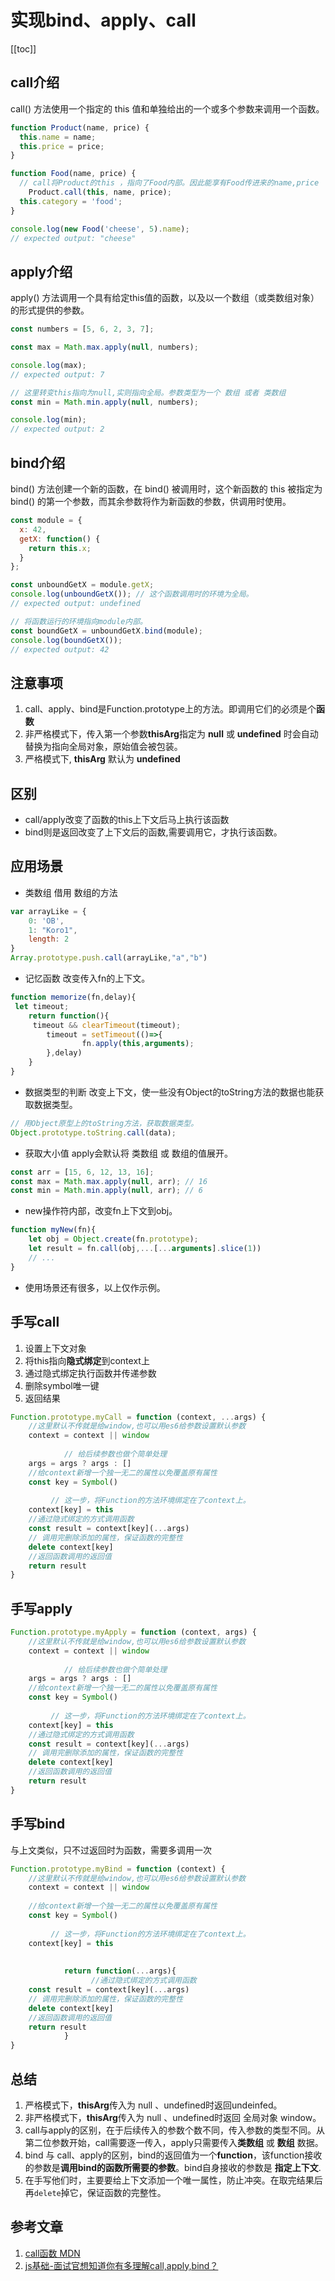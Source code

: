 
# 实现bind、apply、call
[[toc]]

## call介绍
call() 方法使用一个指定的 this 值和单独给出的一个或多个参数来调用一个函数。
```js
function Product(name, price) {
  this.name = name;
  this.price = price;
}

function Food(name, price) {
  // call将Product的this ，指向了Food内部。因此能享有Food传进来的name,price
	Product.call(this, name, price);
  this.category = 'food';
}

console.log(new Food('cheese', 5).name);
// expected output: "cheese"
```



## apply介绍
apply() 方法调用一个具有给定this值的函数，以及以一个数组（或类数组对象）的形式提供的参数。
```js
const numbers = [5, 6, 2, 3, 7];

const max = Math.max.apply(null, numbers);

console.log(max);
// expected output: 7

// 这里转变this指向为null,实则指向全局。参数类型为一个 数组 或者 类数组
const min = Math.min.apply(null, numbers);

console.log(min);
// expected output: 2
```

## bind介绍
bind() 方法创建一个新的函数，在 bind() 被调用时，这个新函数的 this 被指定为 bind() 的第一个参数，而其余参数将作为新函数的参数，供调用时使用。

```js
const module = {
  x: 42,
  getX: function() {
    return this.x;
  }
};

const unboundGetX = module.getX;
console.log(unboundGetX()); // 这个函数调用时的环境为全局。
// expected output: undefined

// 将函数运行的环境指向module内部。
const boundGetX = unboundGetX.bind(module);
console.log(boundGetX());
// expected output: 42

```

## 注意事项
1. call、apply、bind是Function.prototype上的方法。即调用它们的必须是个**函数**
2. 非严格模式下，传入第一个参数**thisArg**指定为 **null** 或 **undefined** 时会自动替换为指向全局对象，原始值会被包装。
3. 严格模式下, **thisArg** 默认为 **undefined**

## 区别
- call/apply改变了函数的this上下文后马上执行该函数
- bind则是返回改变了上下文后的函数,需要调用它，才执行该函数。

## 应用场景
- 类数组 借用 数组的方法
```js
var arrayLike = {
	0: 'OB',
	1: "Koro1",
	length: 2
}
Array.prototype.push.call(arrayLike,"a","b")
```

- 记忆函数
改变传入fn的上下文。
```js
function memorize(fn,delay){
 let timeout;
	return function(){
	 timeout && clearTimeout(timeout);
		timeout = setTimeout(()=>{
				fn.apply(this,arguments);
		},delay)
	}
}
```
- 数据类型的判断
改变上下文，使一些没有Object的toString方法的数据也能获取数据类型。
```js
// 用Object原型上的toString方法，获取数据类型。
Object.prototype.toString.call(data); 
```

- 获取大小值
apply会默认将 类数组 或 数组的值展开。
```js
const arr = [15, 6, 12, 13, 16];
const max = Math.max.apply(null, arr); // 16
const min = Math.min.apply(null, arr); // 6
```

- new操作符内部，改变fn上下文到obj。
```js
function myNew(fn){
	let obj = Object.create(fn.prototype);
	let result = fn.call(obj,...[...arguments].slice(1))
	// ...
}
```
- 使用场景还有很多，以上仅作示例。
## 手写call
1. 设置上下文对象
2. 将this指向**隐式绑定**到context上
3. 通过隐式绑定执行函数并传递参数
4. 删除symbol唯一键
5. 返回结果
```js
Function.prototype.myCall = function (context, ...args) {
    //这里默认不传就是给window,也可以用es6给参数设置默认参数
    context = context || window
	
			// 给后续参数也做个简单处理
    args = args ? args : []
    //给context新增一个独一无二的属性以免覆盖原有属性
    const key = Symbol()
	
		 // 这一步，将Function的方法环境绑定在了context上。
    context[key] = this
    //通过隐式绑定的方式调用函数
    const result = context[key](...args)
    // 调用完删除添加的属性，保证函数的完整性
    delete context[key]
    //返回函数调用的返回值
    return result
}
```
## 手写apply
```js
Function.prototype.myApply = function (context, args) {
    //这里默认不传就是给window,也可以用es6给参数设置默认参数
    context = context || window
	
			// 给后续参数也做个简单处理
    args = args ? args : []
    //给context新增一个独一无二的属性以免覆盖原有属性
    const key = Symbol()
	
		 // 这一步，将Function的方法环境绑定在了context上。
    context[key] = this
    //通过隐式绑定的方式调用函数
    const result = context[key](...args)
    // 调用完删除添加的属性，保证函数的完整性
    delete context[key]
    //返回函数调用的返回值
    return result
}

```

## 手写bind
与上文类似，只不过返回时为函数，需要多调用一次
```js
Function.prototype.myBind = function (context) {
    //这里默认不传就是给window,也可以用es6给参数设置默认参数
    context = context || window
	
    //给context新增一个独一无二的属性以免覆盖原有属性
    const key = Symbol()
	
		 // 这一步，将Function的方法环境绑定在了context上。
    context[key] = this
  
	
			return function(...args){
				  //通过隐式绑定的方式调用函数
    const result = context[key](...args)
    // 调用完删除添加的属性，保证函数的完整性
    delete context[key]
    //返回函数调用的返回值
    return result
			}
}
```

## 总结
1. 严格模式下，**thisArg**传入为 null 、undefined时返回undeinfed。
2. 非严格模式下，**thisArg**传入为 null 、undefined时返回 全局对象 window。
3. call与apply的区别，在于后续传入的参数个数不同，传入参数的类型不同。从第二位参数开始，call需要逐一传入，apply只需要传入**类数组** 或 **数组** 数据。
4. bind 与 call、apply的区别，bind的返回值为一个**function**，该function接收的参数是**调用bind的函数所需要的参数**。bind自身接收的参数是 **指定上下文**.
5. 在手写他们时，主要要给上下文添加一个唯一属性，防止冲突。在取完结果后再`delete`掉它，保证函数的完整性。
## 参考文章
1. [call函数 MDN](https://developer.mozilla.org/zh-CN/docs/Web/JavaScript/Reference/Global_Objects/Function/call)
2. [js基础-面试官想知道你有多理解call,apply,bind？](https://juejin.cn/post/6844903906279964686)


